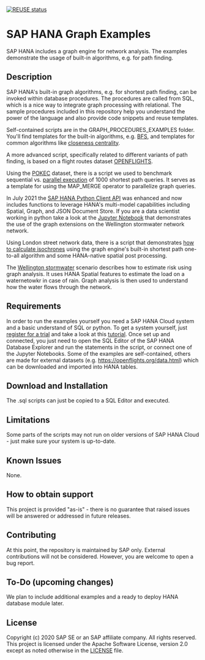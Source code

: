 [![REUSE status](https://api.reuse.software/badge/github.com/SAP-samples/hana-graph-examples)](https://api.reuse.software/info/github.com/SAP-samples/hana-graph-examples)

# SAP HANA Graph Examples
SAP HANA includes a graph engine for network analysis. The examples demonstrate the usage of built-in algorithms, e.g. for path finding.

## Description
SAP HANA's built-in graph algorithms, e.g. for shortest path finding, can be invoked within database procedures. The procedures are called from SQL, which is a nice way to integrate graph processing with relational. The sample procedures included in this repository help you understand the power of the language and also provide code snippets and reuse templates.

Self-contained scripts are in the GRAPH_PROCEDURES_EXAMPLES folder. You'll find templates for the built-in algorithms, e.g. [BFS](GRAPH_PROCEDURE_EXAMPLES/BUILTIN_FUNCTIONS_ALGORITHMS/HANA_Cloud_2021Q1_Breadth_First_Search.sql), and templates for common algorithms like [closeness centrality](GRAPH_PROCEDURE_EXAMPLES/CUSTOM_ALGORITHMS/HANA_Cloud_2021Q1_Closeness_Centrality.sql).

A more advanced script, specifically related to different variants of path finding, is based on a flight routes dataset [OPENFLIGHTS](OPENFLIGHTS/OPENFLIGHTS_shortest_paths.sql).

Using the [POKEC](https://snap.stanford.edu/data/soc-Pokec.html) dataset, there is a script we used to benchmark sequential vs. [parallel execution](POKEC/POKEC_1k_SP_pairs_bench_sequential_and_parallel.sql) of 1000 shortest path queries. It serves as a template for using the MAP_MERGE operator to parallelize graph queries.

In July 2021 the [SAP HANA Python Client API](https://pypi.org/project/hana-ml/) was enhanced and now includes functions to leverage HANA's multi-model capabilities including Spatial, Graph, and JSON Document Store. If you are a data scientist working in python take a look at the [Jupyter Notebook](NOTEBOOKS/WELLINGTON_STORMWATER/Wellington%20Stormwater%20Network%20Analysis.ipynb) that demonstrates the use of the graph extensions on the Wellington stormwater network network.

Using London street network data, there is a script that demonstrates [how to calculate isochrones](ISOCHRONES/README.md) using the graph engine's built-in shortest path one-to-all algorithm and some HANA-native spatial post processing.

The [Wellington stormwater](./WELLINGTON_STORMWATER/README.md) scenario describes how to estimate risk using graph analysis. It uses HANA Spatial features to estimate the load on a waternetowkr in case of rain. Graph analysis is then used to understand how the water flows through the network.

## Requirements
In order to run the examples yourself you need a SAP HANA Cloud system and a basic understand of SQL or python. To get a system yourself, just [register for a trial](https://www.sap.com/cmp/td/sap-hana-cloud-trial.html?source=hana-analytics-web) and take a look at this [tutorial](https://developers.sap.com/tutorials/hana-trial-advanced-analytics.html). Once set up and connected, you just need to open the SQL Editor of the SAP HANA Database Explorer and run the statements in the script, or connect one of the Jupyter Notebooks.
Some of the examples are self-contained, others are made for external datasets (e.g. https://openflights.org/data.html) which can be downloaded and imported into HANA tables.

## Download and Installation
The .sql scripts can just be copied to a SQL Editor and executed.

## Limitations
Some parts of the scripts may not run on older versions of SAP HANA Cloud - just make sure your system is up-to-date.

## Known Issues
None.

## How to obtain support
This project is provided "as-is" - there is no guarantee that raised issues will be answered or addressed in future releases.

## Contributing
At this point, the repository is maintained by SAP only. External contributions will not be considered. However, you are welcome to open a bug report.

## To-Do (upcoming changes)
We plan to include additional examples and a ready to deploy HANA database module later.

## License
Copyright (c) 2020 SAP SE or an SAP affiliate company. All rights reserved. This project is licensed under the Apache Software License, version 2.0 except as noted otherwise in the [LICENSE](LICENSES/Apache-2.0.txt) file.
